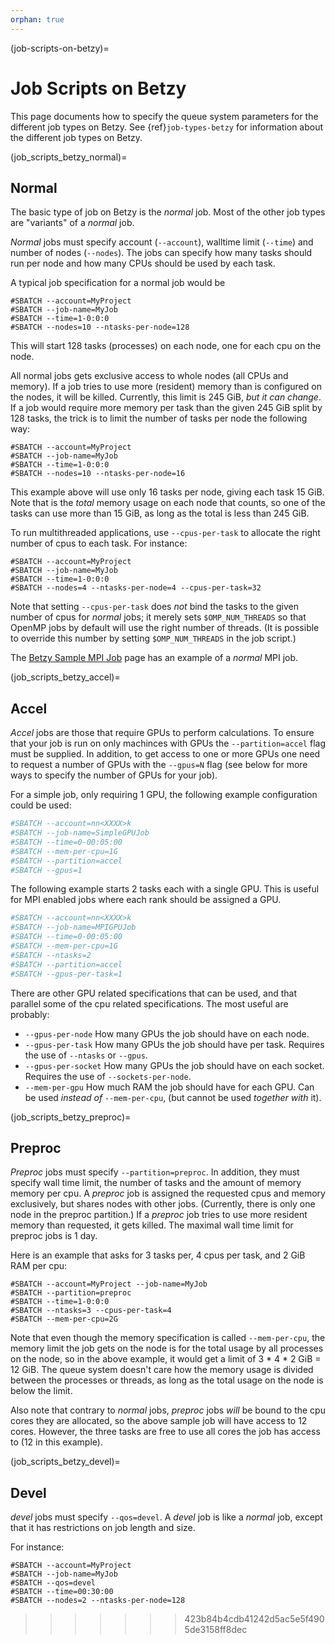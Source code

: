 ```yaml
---
orphan: true
---
```


(job-scripts-on-betzy)=

# Job Scripts on Betzy

This page documents how to specify the queue system parameters for the
different job types on Betzy. See {ref}`job-types-betzy`
for information about the different job types on Betzy.

(job_scripts_betzy_normal)=

## Normal

The basic type of job on Betzy is the *normal* job.  Most of the other
job types are "variants" of a *normal* job.

*Normal* jobs must specify account (`--account`), walltime limit
(`--time`) and number of nodes (`--nodes`).  The jobs can specify how
many tasks should run per node and how many CPUs should be used by
each task.

A typical job specification for a normal job would be

	#SBATCH --account=MyProject
	#SBATCH --job-name=MyJob
	#SBATCH --time=1-0:0:0
	#SBATCH --nodes=10 --ntasks-per-node=128

This will start 128 tasks (processes) on each node, one for each cpu on the node.

All normal jobs gets exclusive access to whole nodes (all CPUs and
memory).  If a job tries to use more (resident) memory than is
configured on the nodes, it will be killed.  Currently, this limit is
245 GiB, *but it can change*.  If a job would require more memory per
task than the given 245 GiB split by 128 tasks, the trick is to limit the
number of tasks per node the following way:

	#SBATCH --account=MyProject
	#SBATCH --job-name=MyJob
	#SBATCH --time=1-0:0:0
	#SBATCH --nodes=10 --ntasks-per-node=16

This example above will use only 16 tasks per node, giving each task 15
GiB.  Note that is the _total_ memory usage on each node that counts,
so one of the tasks can use more than 15 GiB, as long as the total is
less than 245 GiB.

To run multithreaded applications, use `--cpus-per-task` to allocate
the right number of cpus to each task.  For instance:

	#SBATCH --account=MyProject
	#SBATCH --job-name=MyJob
	#SBATCH --time=1-0:0:0
	#SBATCH --nodes=4 --ntasks-per-node=4 --cpus-per-task=32

Note that setting `--cpus-per-task` does *not* bind the tasks to the
given number of cpus for _normal_ jobs; it merely sets
`$OMP_NUM_THREADS` so that OpenMP jobs by default will use the right
number of threads.  (It is possible to override this number by setting
`$OMP_NUM_THREADS` in the job script.)

The [Betzy Sample MPI Job](betzy/betzy_sample_mpi_job.md) page has an example
of a _normal_ MPI job.

(job_scripts_betzy_accel)=
## Accel
_Accel_ jobs are those that require GPUs to perform calculations. To ensure
that your job is run on only machinces with GPUs the `--partition=accel` flag
must be supplied. In addition, to get access to one or more GPUs one need to
request a number of GPUs with the `--gpus=N` flag (see below for more ways to
specify the number of GPUs for your job).

For a simple job, only requiring 1 GPU, the following example configuration
could be used:

```bash
#SBATCH --account=nn<XXXX>k
#SBATCH --job-name=SimpleGPUJob
#SBATCH --time=0-00:05:00
#SBATCH --mem-per-cpu=1G
#SBATCH --partition=accel
#SBATCH --gpus=1
```

The following example starts 2 tasks each with a single GPU. This is useful
for MPI enabled jobs where each rank should be assigned a GPU.

```bash
#SBATCH --account=nn<XXXX>k
#SBATCH --job-name=MPIGPUJob
#SBATCH --time=0-00:05:00
#SBATCH --mem-per-cpu=1G
#SBATCH --ntasks=2
#SBATCH --partition=accel
#SBATCH --gpus-per-task=1
```

There are other GPU related specifications that can be used, and that
parallel some of the cpu related specifications.  The most useful are
probably:

- `--gpus-per-node` How many GPUs the job should have on each node.
- `--gpus-per-task` How many GPUs the job should have per task.
  Requires the use of `--ntasks` or `--gpus`.
- `--gpus-per-socket` How many GPUs the job should have on each
  socket.  Requires the use of `--sockets-per-node`.
- `--mem-per-gpu` How much RAM the job should have for each GPU.
  Can be used *instead of* `--mem-per-cpu`, (but cannot be used
  *together with* it).

(job_scripts_betzy_preproc)=

## Preproc

_Preproc_ jobs must specify `--partition=preproc`.  In addition, they
must specify wall time limit, the number of tasks and the amount of
memory memory per cpu.  A _preproc_ job is assigned the requested cpus
and memory exclusively, but shares nodes with other jobs.  (Currently,
there is only one node in the preproc partition.)  If a
_preproc_ job tries to use more resident memory than requested, it gets
killed.  The maximal wall time limit for preproc jobs is 1 day.

Here is an example that asks for 3 tasks per, 4 cpus per
task, and 2 GiB RAM per cpu:

    #SBATCH --account=MyProject --job-name=MyJob
    #SBATCH --partition=preproc
    #SBATCH --time=1-0:0:0
    #SBATCH --ntasks=3 --cpus-per-task=4
    #SBATCH --mem-per-cpu=2G

Note that even though the memory specification is called `--mem-per-cpu`, the
memory limit the job gets on the node is for the total usage by all processes
on the node, so in the above example, it would get a limit of 3 * 4 * 2 GiB =
12 GiB. The queue system doesn't care how the memory usage is divided between
the processes or threads, as long as the total usage on the node is below the
limit.

Also note that contrary to *normal* jobs, *preproc* jobs _will_ be
bound to the cpu cores they are allocated, so the above sample job
will have access to 12 cores. However, the three tasks are free to use
all cores the job has access to (12 in this example).


(job_scripts_betzy_devel)=

## Devel

_devel_ jobs must specify `--qos=devel`.  A _devel_ job is like a _normal_
job, except that it has restrictions on job length and size.

For instance:

	#SBATCH --account=MyProject
	#SBATCH --job-name=MyJob
   	#SBATCH --qos=devel
	#SBATCH --time=00:30:00
	#SBATCH --nodes=2 --ntasks-per-node=128
>>>>>>> 423b84b4cdb41242d5ac5e5f4905de3158ff8dec
